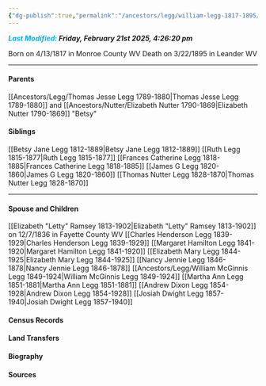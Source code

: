 ```yaml
---
{"dg-publish":true,"permalink":"/ancestors/legg/william-legg-1817-1895/","tags":["William-Legg"]}
---
```


***<font color="#00b0f0">Last Modified:</font> Friday, February 21st 2025, 4:26:20 pm***

Born on  4/13/1817 in Monroe County WV
Death on 3/22/1895 in Leander WV

---
#### Parents

[[Ancestors/Legg/Thomas Jesse Legg 1789-1880\|Thomas Jesse Legg 1789-1880]] and [[Ancestors/Nutter/Elizabeth Nutter 1790-1869\|Elizabeth Nutter 1790-1869]] "Betsy"
#### Siblings
[[Betsy Jane Legg 1812-1889\|Betsy Jane Legg 1812-1889]] 
[[Ruth Legg 1815-1877\|Ruth Legg 1815-1877]]
[[Frances Catherine Legg 1818-1885\|Frances Catherine Legg 1818-1885]]
[[James G Legg 1820-1860\|James G Legg 1820-1860]]
[[Thomas Nutter Legg 1828-1870\|Thomas Nutter Legg 1828-1870]]

---
#### Spouse and Children
[[Elizabeth "Letty" Ramsey 1813-1902\|Elizabeth "Letty" Ramsey 1813-1902]] on 12/7/1836 in Fayette County WV
[[Charles Henderson Legg 1839-1929\|Charles Henderson Legg 1839-1929]]
[[Margaret Hamilton Legg 1841-1920\|Margaret Hamilton Legg 1841-1920]]
[[Elizabeth Mary Legg 1844-1925\|Elizabeth Mary Legg 1844-1925]]
[[Nancy Jennie Legg 1846-1878\|Nancy Jennie Legg 1846-1878]]
[[Ancestors/Legg/William McGinnis Legg 1849-1924\|William McGinnis Legg 1849-1924]]
[[Martha Ann Legg 1851-1881\|Martha Ann Legg 1851-1881]]
[[Andrew Dixon Legg 1854-1928\|Andrew Dixon Legg 1854-1928]]
[[Josiah Dwight Legg 1857-1940\|Josiah Dwight Legg 1857-1940]]

#### Census Records

#### Land Transfers

#### Biography

#### Sources

